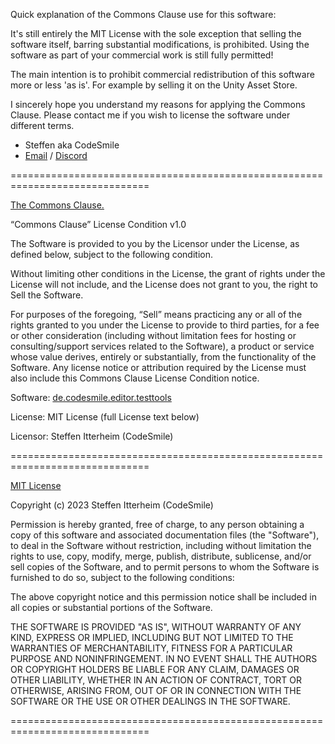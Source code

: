 Quick explanation of the Commons Clause use for this software:

It's still entirely the MIT License with the sole exception that selling the
software itself, barring substantial modifications, is prohibited. Using the
software as part of your commercial work is still fully permitted!

The main intention is to prohibit commercial redistribution of this software
more or less 'as is'. For example by selling it on the Unity Asset Store.

I sincerely hope you understand my reasons for applying the Commons Clause.
Please contact me if you wish to license the software under different terms.

- Steffen aka CodeSmile
- [Email](mailto:steffen@steffenitterheim.de) / [Discord](https://discord.gg/JN3Jz8qkeV)

==============================================================================

[The Commons Clause.](https://commonsclause.com)

“Commons Clause” License Condition v1.0

The Software is provided to you by the Licensor under the License, as defined 
below, subject to the following condition.

Without limiting other conditions in the License, the grant of rights under 
the License will not include, and the License does not grant to you, the right
to Sell the Software.

For purposes of the foregoing, “Sell” means practicing any or all of the 
rights granted to you under the License to provide to third parties, for a fee
or other consideration (including without limitation fees for hosting or 
consulting/support services related to the Software), a product or service 
whose value derives, entirely or substantially, from the functionality of the 
Software. Any license notice or attribution required by the License must also 
include this Commons Clause License Condition notice.

Software: [de.codesmile.editor.testtools](https://github.com/CodeSmile-0000011110110111/de.codesmile.editor.testtools)

License: MIT License (full License text below)

Licensor: Steffen Itterheim (CodeSmile)

==============================================================================

[MIT License](https://en.wikipedia.org/wiki/MIT_License)

Copyright (c) 2023 Steffen Itterheim (CodeSmile)

Permission is hereby granted, free of charge, to any person obtaining a copy
of this software and associated documentation files (the "Software"), to deal
in the Software without restriction, including without limitation the rights
to use, copy, modify, merge, publish, distribute, sublicense, and/or sell
copies of the Software, and to permit persons to whom the Software is
furnished to do so, subject to the following conditions:

The above copyright notice and this permission notice shall be included in all
copies or substantial portions of the Software.

THE SOFTWARE IS PROVIDED "AS IS", WITHOUT WARRANTY OF ANY KIND, EXPRESS OR
IMPLIED, INCLUDING BUT NOT LIMITED TO THE WARRANTIES OF MERCHANTABILITY,
FITNESS FOR A PARTICULAR PURPOSE AND NONINFRINGEMENT. IN NO EVENT SHALL THE
AUTHORS OR COPYRIGHT HOLDERS BE LIABLE FOR ANY CLAIM, DAMAGES OR OTHER
LIABILITY, WHETHER IN AN ACTION OF CONTRACT, TORT OR OTHERWISE, ARISING FROM,
OUT OF OR IN CONNECTION WITH THE SOFTWARE OR THE USE OR OTHER DEALINGS IN THE
SOFTWARE.

==============================================================================
